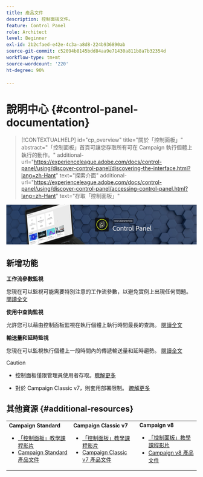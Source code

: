 ```yaml
---
title: 產品文件
description: 控制面板文件。
feature: Control Panel
role: Architect
level: Beginner
exl-id: 2b2cfaed-e42e-4c3a-a8d8-224b936890ab
source-git-commit: c52094b8145bdd84aa9e71430a811b8a7b32354d
workflow-type: tm+mt
source-wordcount: '220'
ht-degree: 90%

---
```


# 說明中心 {#control-panel-documentation}

>[!CONTEXTUALHELP]
>id="cp_overview"
>title="關於「控制面板」"
>abstract="「控制面板」首頁可讓您存取所有可在 Campaign 執行個體上執行的動作。"
>additional-url="https://experienceleague.adobe.com/docs/control-panel/using/discover-control-panel/discovering-the-interface.html?lang=zh-Hant" text="探索介面"
>additional-url="https://experienceleague.adobe.com/docs/control-panel/using/discover-control-panel/accessing-control-panel.html?lang=zh-Hant" text="存取「控制面板」"

![](assets/do-not-localize/banner.png)

## 新增功能

**工作流參數監視**

您現在可以監視可能需要特別注意的工作流參數，以避免實例上出現任何問題。 [閱讀全文](performance-monitoring/using/workflow-monitoring.md)


**使用中查詢監視**

允許您可以藉由控制面板監視在執行個體上執行時間最長的查詢。 [閱讀全文](performance-monitoring/using/database-active-queries.md)

**輸送量和延時監視**

您現在可以監視執行個體上一段時間內的傳遞輸送量和延時趨勢。 [閱讀全文](performance-monitoring/using/thoughputs-latencies.md)


>[!CAUTION]
>
>* 控制面板僅限管理員使用者存取。[瞭解更多](https://experienceleague.adobe.com/docs/control-panel/using/discover-control-panel/managing-permissions.html?lang=zh-Hant#discover-control-panel)
>
>* 對於 Campaign Classic v7，則套用部署限制。 [瞭解更多](faq.md#v7-restrictions)


## 其他資源 {#additional-resources}

<table>
    <tr>
        <td><b>Campaign Standard</b><br/>
        <ul>
            <li><a href="https://experienceleague.adobe.com/docs/campaign-standard-learn/control-panel/control-panel-overview.html?lang=zh-Hant">「控制面板」教學課程影片</a></li>
            <li><a href="https://experienceleague.adobe.com/docs/campaign-standard/using/campaign-standard-home.html?lang=zh-Hant">Campaign Standard 產品文件</a></li>
        </ul>
        </td>
        <td><b>Campaign Classic v7</b><br/>
        <ul>
            <li><a href="https://experienceleague.adobe.com/docs/campaign-classic-learn/control-panel/control-panel-overview.html?lang=zh-Hant">「控制面板」教學課程影片</a></li>
            <li><a href="https://experienceleague.adobe.com/docs/campaign-classic/using/campaign-classic-home.html?lang=zh-Hant">Campaign Classic v7 產品文件</a></li>
        </ul>
        </td>
        <td><b>Campaign v8</b><br/>
        <ul>
            <li><a href="https://experienceleague.adobe.com/docs/campaign-learn/control-panel/control-panel-overview.html?lang=zh-Hant">「控制面板」教學課程影片</a></li>
            <li><a href="https://experienceleague.adobe.com/docs/campaign/campaign-v8/campaign-home.html?lang=zh-Hant">Campaign v8 產品文件</a></li>
        </ul>
        </td>
    </tr>
</table>
